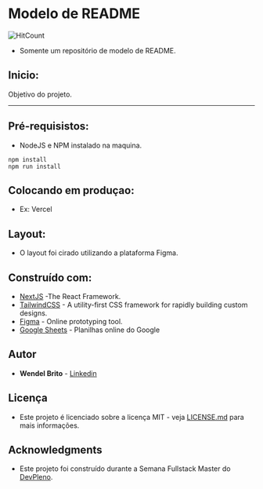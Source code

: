 # Modelo de README

![HitCount](https://hits.dwyl.com/wendelbrito/wendelbrito/meu-projeto-git.svg)

- Somente um repositório de modelo de README.

## Inicio:
Objetivo do projeto.

---

## Pré-requisistos:
- NodeJS e NPM instalado na maquina. 

```
npm install
npm run install
```

## Colocando em produçao:
- Ex: Vercel

## Layout: 
- O layout foi cirado utilizando a plataforma Figma. 

## Construído com:
- [NextJS](https://nextjs.org/) -The React Framework.
- [TailwindCSS](https://tailwindcss.com/) - A utility-first CSS framework for rapidly building custom designs.
- [Figma](https://www.figma.com/) - Online prototyping tool.
- [Google Sheets](https://docs.google.com/spreadsheets/u/0/) - Planilhas online do Google

## Autor
- **Wendel Brito** - [Linkedin](https://www.linkedin.com/in/wendel-brito-4b6462176/)

## Licença
- Este projeto é licenciado sobre a licença MIT - veja [LICENSE.md](LICENSE.md) para mais informações.

## Acknowledgments

- Este projeto foi construído durante a Semana Fullstack Master do [DevPleno](https://devpleno.com).
